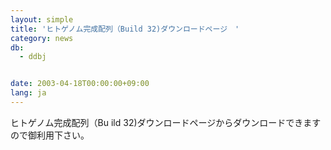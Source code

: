 ```yaml
---
layout: simple
title: 'ヒトゲノム完成配列（Build 32)ダウンロードページ　'
category: news
db:
  - ddbj


date: 2003-04-18T00:00:00+09:00
lang: ja
---
```


ヒトゲノム完成配列（Bu ild 32)ダウンロードページからダウンロードできますので御利用下さい。
